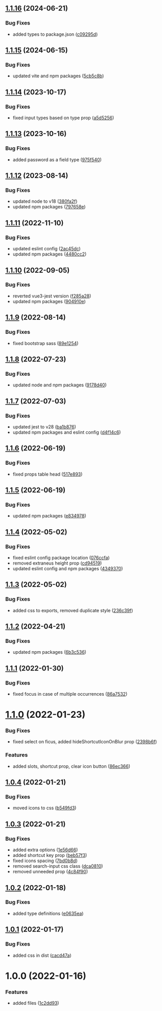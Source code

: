 ## [1.1.16](https://github.com/kouts/vue-search-input/compare/v1.1.15...v1.1.16) (2024-06-21)


### Bug Fixes

* added types to package.json ([c09295d](https://github.com/kouts/vue-search-input/commit/c09295ddf35b8f49ec4170e019db4429fb3a0548))

## [1.1.15](https://github.com/kouts/vue-search-input/compare/v1.1.14...v1.1.15) (2024-06-15)


### Bug Fixes

* updated vite and npm packages ([5cb5c8b](https://github.com/kouts/vue-search-input/commit/5cb5c8b9d2d099ad8849181a3113efc6b822b1f1))

## [1.1.14](https://github.com/kouts/vue-search-input/compare/v1.1.13...v1.1.14) (2023-10-17)


### Bug Fixes

* fixed input types based on type prop ([a5d5256](https://github.com/kouts/vue-search-input/commit/a5d52569dc9d7e5d91464feb7d0d12984979a965))

## [1.1.13](https://github.com/kouts/vue-search-input/compare/v1.1.12...v1.1.13) (2023-10-16)


### Bug Fixes

* added password as a field type ([975f540](https://github.com/kouts/vue-search-input/commit/975f540130025db13aa74caeba546b9f9b750bc7))

## [1.1.12](https://github.com/kouts/vue-search-input/compare/v1.1.11...v1.1.12) (2023-08-14)


### Bug Fixes

* updated node to v18 ([380fa2f](https://github.com/kouts/vue-search-input/commit/380fa2f6c5bf5dc10024440525401aa38aab78f7))
* updated npm packages ([797658e](https://github.com/kouts/vue-search-input/commit/797658e7823ec30d956651485a4b12057077d0d2))

## [1.1.11](https://github.com/kouts/vue-search-input/compare/v1.1.10...v1.1.11) (2022-11-10)


### Bug Fixes

* updated eslint config ([2ac45dc](https://github.com/kouts/vue-search-input/commit/2ac45dcfdff9b0a07b9abb436e8352d53d4d9e35))
* updated npm packages ([4480cc2](https://github.com/kouts/vue-search-input/commit/4480cc2236657f54a01952b4299d3d0a70f706c3))

## [1.1.10](https://github.com/kouts/vue-search-input/compare/v1.1.9...v1.1.10) (2022-09-05)


### Bug Fixes

* reverted vue3-jest version ([f285a28](https://github.com/kouts/vue-search-input/commit/f285a287b86c28f5cef40583dbdb29caa9a10106))
* updated npm packages ([904910e](https://github.com/kouts/vue-search-input/commit/904910e5a1b611649b15bd8669b972f58597821f))

## [1.1.9](https://github.com/kouts/vue-search-input/compare/v1.1.8...v1.1.9) (2022-08-14)


### Bug Fixes

* fixed bootstrap sass ([89e1254](https://github.com/kouts/vue-search-input/commit/89e125494250af185ea1d2f4d8e11d0e7ec1cf9a))

## [1.1.8](https://github.com/kouts/vue-search-input/compare/v1.1.7...v1.1.8) (2022-07-23)


### Bug Fixes

* updated node and npm packages ([9178d40](https://github.com/kouts/vue-search-input/commit/9178d406e27ee88c8860952f3991ddec20284eea))

## [1.1.7](https://github.com/kouts/vue-search-input/compare/v1.1.6...v1.1.7) (2022-07-03)


### Bug Fixes

* updated jest to v28 ([ba1b876](https://github.com/kouts/vue-search-input/commit/ba1b8763a35263c988d61f28093e45ab854eb6bb))
* updated npm packages and eslint config ([d4f14c6](https://github.com/kouts/vue-search-input/commit/d4f14c6c622bd5c0a33e4fe8ba4d541536ade660))

## [1.1.6](https://github.com/kouts/vue-search-input/compare/v1.1.5...v1.1.6) (2022-06-19)


### Bug Fixes

* fixed props table head ([517e893](https://github.com/kouts/vue-search-input/commit/517e8935c5f2ea197b1b68549fa41c313077a318))

## [1.1.5](https://github.com/kouts/vue-search-input/compare/v1.1.4...v1.1.5) (2022-06-19)


### Bug Fixes

* updated npm packages ([e834978](https://github.com/kouts/vue-search-input/commit/e834978dccaf96d0880c088fdd9c5e06bfa238ab))

## [1.1.4](https://github.com/kouts/vue-search-input/compare/v1.1.3...v1.1.4) (2022-05-02)


### Bug Fixes

* fixed eslint config package location ([076ccfa](https://github.com/kouts/vue-search-input/commit/076ccfa07df639bb5c9d4b858ef5e6cece335224))
* removed extraneus height prop ([cd94519](https://github.com/kouts/vue-search-input/commit/cd945197e9f677f725bc93bc5960003f7d39e688))
* updated eslint config and npm packages ([4349370](https://github.com/kouts/vue-search-input/commit/434937086168700d64d9203882b449235a3758a0))

## [1.1.3](https://github.com/kouts/vue-search-input/compare/v1.1.2...v1.1.3) (2022-05-02)


### Bug Fixes

* added css to exports, removed duplicate style ([236c39f](https://github.com/kouts/vue-search-input/commit/236c39ff0b9a15194b5b1de9aee666bfc5529f5c))

## [1.1.2](https://github.com/kouts/vue-search-input/compare/v1.1.1...v1.1.2) (2022-04-21)


### Bug Fixes

* updated npm packages ([6b3c536](https://github.com/kouts/vue-search-input/commit/6b3c536bc6f6bec38852ed28e6a9fb1c90fd844b))

## [1.1.1](https://github.com/kouts/vue-search-input/compare/v1.1.0...v1.1.1) (2022-01-30)


### Bug Fixes

* fixed focus in case of multiple occurrences ([86a7532](https://github.com/kouts/vue-search-input/commit/86a753201eb7e35fe7f50455aae0a73a18da82ce))

# [1.1.0](https://github.com/kouts/vue-search-input/compare/v1.0.4...v1.1.0) (2022-01-23)


### Bug Fixes

* fixed select on ficus, added hideShortcutIconOnBlur prop ([2398b6f](https://github.com/kouts/vue-search-input/commit/2398b6fc042db59f8ea05d089689904c448f0953))


### Features

* added slots, shortcut prop, clear icon button ([86ec366](https://github.com/kouts/vue-search-input/commit/86ec366cf9359ffede749d2c888b730ee47c9072))

## [1.0.4](https://github.com/kouts/vue-search-input/compare/v1.0.3...v1.0.4) (2022-01-21)


### Bug Fixes

* moved icons to css ([b549fd3](https://github.com/kouts/vue-search-input/commit/b549fd3be223493ac66da0ddb8621337e5d72a4c))

## [1.0.3](https://github.com/kouts/vue-search-input/compare/v1.0.2...v1.0.3) (2022-01-21)


### Bug Fixes

* added extra options ([1e56d66](https://github.com/kouts/vue-search-input/commit/1e56d6625ad649d18d0806a352c746f10523d485))
* added shortcut key prop ([beb57f3](https://github.com/kouts/vue-search-input/commit/beb57f3defbfca354db5934f79359d509b1ccf31))
* fixed icons spacing ([7bd0b8d](https://github.com/kouts/vue-search-input/commit/7bd0b8dfefcf5d0d9ea0acd039a4b01070fb8fc8))
* removed search-input css class ([dca0810](https://github.com/kouts/vue-search-input/commit/dca0810b952a7993bf0ea1d20fbd45726ac45c67))
* removed unneeded prop ([4c84f90](https://github.com/kouts/vue-search-input/commit/4c84f90e892da2b68aa93e44747e96c3c624510a))

## [1.0.2](https://github.com/kouts/vue-search-input/compare/v1.0.1...v1.0.2) (2022-01-18)


### Bug Fixes

* added type definitions ([e0635ea](https://github.com/kouts/vue-search-input/commit/e0635ea8f003ecca45522888f02c8228564963f3))

## [1.0.1](https://github.com/kouts/vue-search-input/compare/v1.0.0...v1.0.1) (2022-01-17)


### Bug Fixes

* added css in dist ([cacd47a](https://github.com/kouts/vue-search-input/commit/cacd47ae4ab6dd90155ef13a5279a90dbc0b3f92))

# 1.0.0 (2022-01-16)


### Features

* added files ([1c2dd93](https://github.com/kouts/vue-search-input/commit/1c2dd93b57c7e46e675a7af93351ea201ec461fc))
